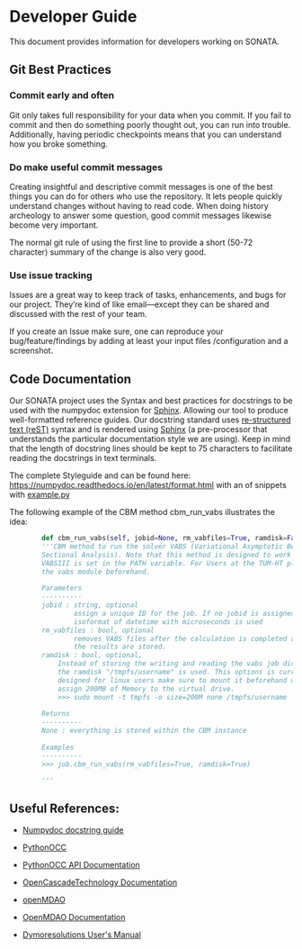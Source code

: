 # Developer Guide

This document provides information for developers working on SONATA.



## Git Best Practices

### Commit early and often

Git only takes full responsibility for your data when you commit. If you fail to commit and then do something poorly thought out, you can run into trouble. Additionally, having periodic checkpoints means that you can understand how you broke something.

### Do make useful commit messages

Creating insightful and descriptive commit messages is one of the best things you can do for others who use the repository. It lets people quickly understand changes without having to read code. When doing history archeology to answer some question, good commit messages likewise become very important.

The normal git rule of using the first line to provide a short (50-72 character) summary of the change is also very good.

### Use issue tracking

Issues are a great way to keep track of tasks, enhancements, and bugs for our project. They’re kind of like email—except they can be shared and discussed with the rest of your team.

If you create an Issue make sure, one can reproduce your bug/feature/findings by adding at least your input files /configuration and a screenshot.





## Code Documentation

Our SONATA project uses the Syntax and best practices for docstrings to be used with the numpydoc extension for [Sphinx](http://sphinx-doc.org/). Allowing our tool to produce well-formatted reference guides. Our docstring standard uses [re-structured text (reST)](http://docutils.sourceforge.net/rst.html) syntax and is rendered using [Sphinx](http://sphinx.pocoo.org/) (a pre-processor that understands the particular documentation style we are using). Keep in mind that the length of docstring lines should be kept to 75 characters to facilitate reading the docstrings in text terminals.

The complete Styleguide and can be found here: https://numpydoc.readthedocs.io/en/latest/format.html with an of snippets with [example.py](example.py)

The following example of the CBM method cbm_run_vabs illustrates the idea:

```python
        def cbm_run_vabs(self, jobid=None, rm_vabfiles=True, ramdisk=False):
        '''CBM method to run the solver VABS (Variational Asymptotic Beam 
        Sectional Analysis). Note that this method is designed to work if 
        VABSIII is set in the PATH variable. For Users at the TUM-HT please load 
        the vabs module beforehand.
                
        Parameters
        ----------
        jobid : string, optional
                assign a unique ID for the job. If no jobid is assigned the 
                isoformat of datetime with microseconds is used
        rm_vabfiles : bool, optional
                removes VABS files after the calculation is completed and 
                the results are stored.
        ramdisk : bool, optional, 
            Instead of storing the writing and reading the vabs job directory, 
            the ramdisk "/tmpfs/username" is used. This options is currently 
            designed for linux users make sure to mount it beforehand with to 
            assign 200MB of Memory to the virtual drive.
            >>> sudo mount -t tmpfs -o size=200M none /tmpfs/username
            
        Returns
        ----------
        None : everything is stored within the CBM instance
        
        Examples
        ----------
        >>> job.cbm_run_vabs(rm_vabfiles=True, ramdisk=True)

        '''
```

## Useful References:
* [Numpydoc docstring guide](https://numpydoc.readthedocs.io/)

* [PythonOCC](http://www.pythonocc.org/)
* [PythonOCC API Documentation](http://api.pythonocc.org/)
* [OpenCascadeTechnology Documentation](https://www.opencascade.com/doc/occt-6.9.1/refman/html/index.html)

* [openMDAO](http://openmdao.org/)
* [OpenMDAO Documentation](http://openmdao.org/twodocs/versions/latest/)

* [Dymoresolutions User's Manual](http://www.dymoresolutions.com/UsersManual/UsersManual.html)










